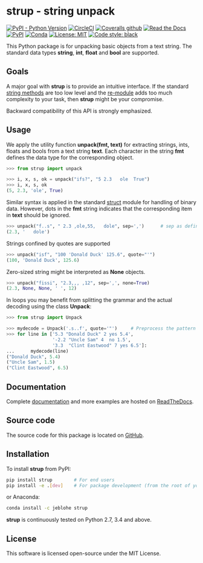 # strup - string unpack

[![PyPI - Python Version](https://img.shields.io/pypi/pyversions/strup)](https://pypi.org/project/strup/)
[![CircleCI](https://img.shields.io/circleci/build/gh/jeblohe/strup?token=076c523c6a8f9a944a020eaca0d7074f05d77403)](https://circleci.com/gh/jeblohe/strup/tree/main)
[![Coveralls github](https://img.shields.io/coveralls/github/jeblohe/strup)](https://coveralls.io/github/jeblohe/strup)
[![Read the Docs](https://img.shields.io/readthedocs/strup)](https://strup.readthedocs.io/)
[![PyPI](https://img.shields.io/pypi/v/strup)](https://pypi.org/project/strup/)
[![Conda](https://img.shields.io/conda/v/jeblohe/strup)](https://anaconda.org/jeblohe/strup)
[![License: MIT](https://img.shields.io/badge/License-MIT-blue.svg)](https://github.com/jeblohe/strup/blob/master/LICENSE)
[![Code style: black](https://img.shields.io/badge/code%20style-black-000000.svg)](https://black.readthedocs.io/)

This Python package is for unpacking basic objects from a text string.
The standard data types **string**, **int**, **float** and **bool** are supported.

## Goals

A major goal with **strup** is to provide an intuitive interface.
If the standard [string methods](https://docs.python.org/3/library/stdtypes.html#string-methods)
are too low level and the [re-module](https://docs.python.org/3/library/re.html)
adds too much complexity to your task, then **strup** might be your compromise.

Backward compatibility of this API is strongly emphasized.

## Usage

We apply the utility function **unpack(fmt, text)** for extracting
strings, ints, floats and bools from a text string **text**.
Each character in the string **fmt** defines the data type for the corresponding object.
 
```python
>>> from strup import unpack

>>> i, x, s, ok = unpack("ifs?", "5 2.3   ole  True")
>>> i, x, s, ok
(5, 2.3, 'ole', True)
```

Similar syntax is applied in the standard [struct](https://docs.python.org/3/library/struct.html) 
module for handling of binary data. However,
dots in the **fmt** string indicates that the corresponding item in **text** should be ignored.

```python
>>> unpack("f..s", " 2.3 ,ole,55,   dole", sep=',')      # sep as defined in string.split()
(2.3, '   dole')
```
Strings confined by quotes are supported

```python
>>> unpack("isf", "100 'Donald Duck' 125.6", quote="'")
(100, 'Donald Duck', 125.6)
```

Zero-sized string might be interpreted as **None** objects.

```python
>>> unpack("fissi", "2.3,,, ,12", sep=',', none=True)
(2.3, None, None, ' ', 12)
```


   
In loops you may benefit from splitting the grammar and the actual decoding using the class **Unpack**:

```python
>>> from strup import Unpack

>>> mydecode = Unpack('.s..f', quote='"')     # Preprocess the pattern
>>> for line in ['5.3 "Donald Duck" 2 yes 5.4',
                 '-2.2 "Uncle Sam" 4  no 1.5',
                 '3.3  "Clint Eastwood" 7 yes 6.5']:
...      mydecode(line)
("Donald Duck", 5.4)
("Uncle Sam", 1.5)
("Clint Eastwood", 6.5)
```

## Documentation

Complete [documentation](https://strup.readthedocs.io/) and more examples are hosted 
on [ReadTheDocs](https://readthedocs.org/).

## Source code

The source code for this package is located on [GitHub](https://github.com/jeblohe/strup).

## Installation

To install **strup** from PyPI:

```bash
pip install strup        # For end users
pip install -e .[dev]    # For package development (from the root of your strup Git repo)
```

or Anaconda:

```bash
conda install -c jeblohe strup
```

**strup** is continuously tested on Python 2.7, 3.4 and above.

## License

This software is licensed open-source under the MIT License.
